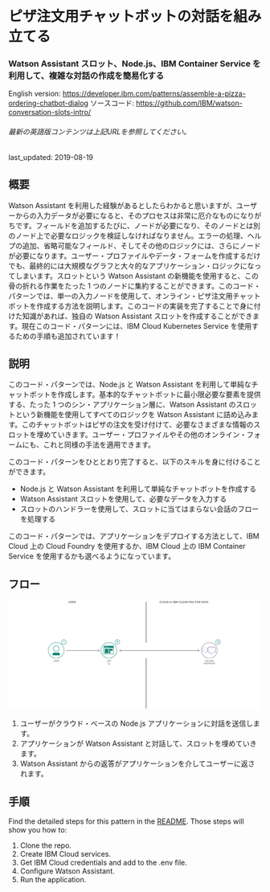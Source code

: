 # ピザ注文用チャットボットの対話を組み立てる

### Watson Assistant スロット、Node.js、IBM Container Service を利用して、複雑な対話の作成を簡易化する

English version: https://developer.ibm.com/patterns/assemble-a-pizza-ordering-chatbot-dialog
  ソースコード: https://github.com/IBM/watson-conversation-slots-intro/

###### 最新の英語版コンテンツは上記URLを参照してください。
last_updated: 2019-08-19

 
## 概要

Watson Assistant を利用した経験があるとしたらわかると思いますが、ユーザーからの入力データが必要になると、そのプロセスは非常に厄介なものになりがちです。フィールドを追加するたびに、ノードが必要になり、そのノードとは別のノード上で必要なロジックを検証しなければなりません。エラーの処理、ヘルプの追加、省略可能なフィールド、そしてその他のロジックには、さらにノードが必要になります。ユーザー・プロファイルやデータ・フォームを作成するだけでも、最終的には大規模なグラフと大々的なアプリケーション・ロジックになってしまいます。スロットという Watson Assistant の新機能を使用すると、この骨の折れる作業をたった 1 つのノードに集約することができます。このコード・パターンでは、単一の入力ノードを使用して、オンライン・ピザ注文用チャットボットを作成する方法を説明します。このコードの実装を完了することで身に付けた知識があれば、独自の Watson Assistant スロットを作成することができます。現在このコード・パターンには、IBM Cloud Kubernetes Service を使用するための手順も追加されています！

## 説明

このコード・パターンでは、Node.js と Watson Assistant を利用して単純なチャットボットを作成します。基本的なチャットボットに最小限必要な要素を提供する、たった 1 つのシン・アプリケーション層に、Watson Assistant のスロットという新機能を使用してすべてのロジックを Watson Assistant に詰め込みます。このチャットボットはピザの注文を受け付けて、必要なさまざまな情報のスロットを埋めていきます。ユーザー・プロファイルやその他のオンライン・フォームにも、これと同様の手法を適用できます。

このコード・パターンをひととおり完了すると、以下のスキルを身に付けることができます。

* Node.js と Watson Assistant を利用して単純なチャットボットを作成する
* Watson Assistant スロットを使用して、必要なデータを入力する
* スロットのハンドラーを使用して、スロットに当てはまらない会話のフローを処理する

このコード・パターンでは、アプリケーションをデプロイする方法として、IBM Cloud 上の Cloud Foundry を使用するか、IBM Cloud 上の IBM Container Service を使用するかも選べるようになっています。

## フロー

![フロー](./images/pizza-architecture.png)

1. ユーザーがクラウド・べースの Node.js アプリケーションに対話を送信します。
1. アプリケーションが Watson Assistant と対話して、スロットを埋めていきます。
1. Watson Assistant からの返答がアプリケーションを介してユーザーに返されます。

## 手順

Find the detailed steps for this pattern in the [README](https://github.com/IBM/watson-conversation-slots-intro/blob/master/README.md). Those steps will show you how to:

1. Clone the repo.
1. Create IBM Cloud services.
1. Get IBM Cloud credentials and add to the .env file.
1. Configure Watson Assistant.
1. Run the application.
